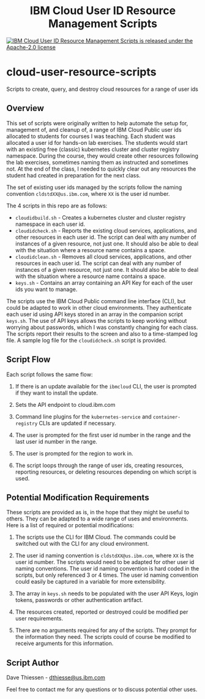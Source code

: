 <h1 align="center">
IBM Cloud User ID Resource Management Scripts
</h1>

<p align="left">
    <a href="https://github.com/ibm-cloud-architecture/cloud-user-resource-scripts/blob/master/LICENSE">
    <img src="https://img.shields.io/badge/license-Apache--2.0-blue.svg" alt="IBM Cloud User ID Resource Management Scripts is released under the Apache-2.0 license" />
  </a>
</p>

# cloud-user-resource-scripts
Scripts to create, query, and destroy cloud resources for a range of user ids

## Overview

This set of scripts were originally written to help automate the setup for, management of, and cleanup of, a range of IBM Cloud Public user ids
allocated to students for courses I was teaching. Each student was allocated a user id for hands-on lab exercises. The students would start with an existing free (classic) kubernetes cluster and cluster registry namespace. During the course, they would create other resources following the lab exercises, sometimes naming them as instructed and sometimes not. At the end of the class, I needed to quickly clear out any resources the student had created in preparation for the next class.

The set of existing user ids managed by the scripts follow the naming convention `cldstdXX@us.ibm.com`, where `XX` is the user id number.

The 4 scripts in this repo are as follows:
- `cloudidbuild.sh` - Creates a kubernetes cluster and cluster registry namespace in each user id.
- `cloudidcheck.sh` - Reports the existing cloud services, applications, and other resources in each user id. The script can deal with any number of instances of a given resource, not just one. It should also be able to deal with the situation where a resource name contains a space.
- `cloudidclean.sh` - Removes all cloud services, applications, and other resources in each user id. The script can deal with any number of instances of a given resource, not just one. It should also be able to deal with the situation where a resource name contains a space.
- `keys.sh` - Contains an array containing an API Key for each of the user ids you want to manage.

The scripts use the IBM Cloud Public command line interface (CLI), but could be adapted to work in other cloud environments. They authenticate each user id using API keys stored in an array in the companion script `keys.sh`. The use of API keys allows the scripts to keep working without worrying about passwords, which I was constantly changing for each class.
The scripts report their results to the screen and also to a time-stamped log file. A sample log file for the `cloudidcheck.sh` script is provided. 

## Script Flow

Each script follows the same flow:

1. If there is an update available for the `ibmcloud` CLI, the user is prompted if they want to install the update.

2. Sets the API endpoint to cloud.ibm.com

3. Command line plugins for the `kubernetes-service` and `container-registry` CLIs are updated if necessary.

4. The user is prompted for the first user id number in the range and the last user id number in the range.

5. The user is prompted for the region to work in.

6. The script loops through the range of user ids, creating resources, reporting resources, or deleting resources depending on which script is used.

## Potential Modification Requirements

These scripts are provided as is, in the hope that they might be useful to others. They can be adapted to a wide range of uses and environments. Here is a list of required or potential modifications:

1. The scripts use the CLI for IBM Cloud. The commands could be switched out with the CLI for any cloud environment.

2. The user id naming convention is `cldstdXX@us.ibm.com`, where `XX` is the user id number. The scripts would need to be adapted for other user id naming conventions. The user id naming convention is hard coded in the scripts, but only referenced 3 or 4 times. The user id naming convention could easily be captured in a variable for more extensibility.

3. The array in `keys.sh` needs to be populated with the user API Keys, login tokens, passwords or other authentication artifact.

4. The resources created, reported or destroyed could be modified per user requirements.

5. There are no arguments required for any of the scripts. They prompt for the information they need. The scripts could of course be modified to receive arguments for this information.

## Script Author

Dave Thiessen - dthiesse@us.ibm.com

Feel free to contact me for any questions or to discuss potential other uses.